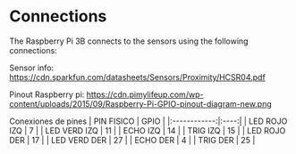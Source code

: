 # Connections

The Raspberry Pi 3B connects to the sensors using the following connections:

Sensor info:
https://cdn.sparkfun.com/datasheets/Sensors/Proximity/HCSR04.pdf

Pinout Raspberry pi:
https://cdn.pimylifeup.com/wp-content/uploads/2015/09/Raspberry-Pi-GPIO-pinout-diagram-new.png

Conexiones de pines
|  PIN FISICO  | GPIO |
|:------------:|:----:|
| LED ROJO IZQ |   7  |
| LED VERD IZQ |  11  |
|   ECHO IZQ   |  14  |
|   TRIG IZQ   |  15  |
| LED ROJO DER |  17  |
| LED VERD DER |  27  |
|   ECHO DER   |   4  |
|   TRIG DER   |  25  |
